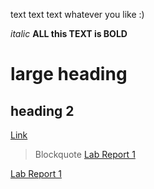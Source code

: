 text text text 
whatever you like 
:)


*italic*
**ALL this TEXT is BOLD**
# large heading 
## heading 2

[Link](https://agoodmovietowatch.com/)

>  Blockquote
[Lab Report 1](lab-report-1-week-2.html)

[Lab Report 1](https://brian-schodorf.github.io/cse15l-lab-reports/lab-report-1-week-2.html)



